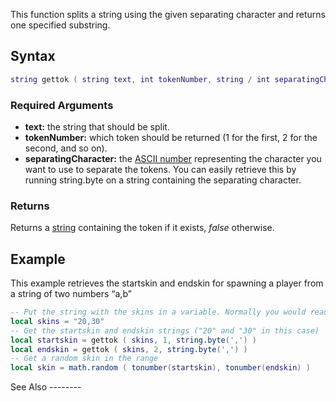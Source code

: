 This function splits a string using the given separating character and returns one specified substring.

Syntax
------

``` lua
string gettok ( string text, int tokenNumber, string / int separatingCharacter )
```

### Required Arguments

-   **text:** the string that should be split.
-   **tokenNumber:** which token should be returned (1 for the first, 2 for the second, and so on).
-   **separatingCharacter:** the [ASCII number](/ASCII.md "wikilink") representing the character you want to use to separate the tokens. You can easily retrieve this by running string.byte on a string containing the separating character.

### Returns

Returns a [string](/string.md "wikilink") containing the token if it exists, *false* otherwise.

Example
-------

<section name="Server" class="server" show="true">
This example retrieves the startskin and endskin for spawning a player from a string of two numbers “a,b”

``` lua
-- Put the string with the skins in a variable. Normally you would read it from a .map file or something.
local skins = "20,30"
-- Get the startskin and endskin strings ("20" and "30" in this case)
local startskin = gettok ( skins, 1, string.byte(',') )
local endskin = gettok ( skins, 2, string.byte(',') )
-- Get a random skin in the range
local skin = math.random ( tonumber(startskin), tonumber(endskin) )
```

</section>
See Also
--------
